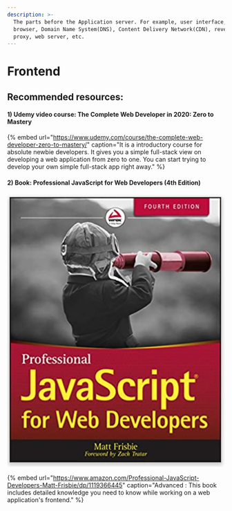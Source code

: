 ```yaml
---
description: >-
  The parts before the Application server. For example, user interface, client's
  browser, Domain Name System(DNS), Content Delivery Network(CDN), reverse
  proxy, web server, etc.
---
```


# Frontend

## Recommended resources:

#### 1\) Udemy video course: The Complete Web Developer in 2020: Zero to Mastery

{% embed url="https://www.udemy.com/course/the-complete-web-developer-zero-to-mastery/" caption="It is a introductory course for absolute newbie developers. It gives you a simple full-stack view on developing a web application from zero to one. You can start trying to develop your own simple full-stack app right away." %}

#### 2\) Book: Professional JavaScript for Web Developers \(4th Edition\)

![](../../.gitbook/assets/screenshot-2020-10-04-at-12.46.52-am.png)

{% embed url="https://www.amazon.com/Professional-JavaScript-Developers-Matt-Frisbie/dp/1119366445" caption="Advanced : This book includes detailed knowledge you need to know while working on a web application\'s frontend." %}



